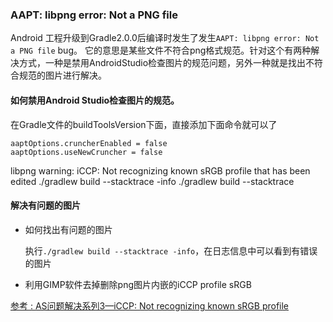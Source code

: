 

### AAPT: libpng error: Not a PNG file

Android 工程升级到Gradle2.0.0后编译时发生了发生`AAPT: libpng error: Not a PNG file`  bug。
它的意思是某些文件不符合png格式规范。针对这个有两种解决方式，一种是禁用AndroidStudio检查图片的规范问题，另外一种就是找出不符合规范的图片进行解决。

#### 如何禁用Android Studio检查图片的规范。

在Gradle文件的buildToolsVersion下面，直接添加下面命令就可以了


```
aaptOptions.cruncherEnabled = false
aaptOptions.useNewCruncher = false
```

libpng warning: iCCP: Not recognizing known sRGB profile that has been edited
./gradlew build --stacktrace -info
./gradlew build --stacktrace

#### 解决有问题的图片

* 如何找出有问题的图片

	执行`./gradlew build --stacktrace -info`，在日志信息中可以看到有错误的图片

* 利用GIMP软件去掉删除png图片内嵌的iCCP profile sRGB

[参考 : AS问题解决系列3—iCCP: Not recognizing known sRGB profile
](http://my.oschina.net/1pei/blog/479162)
